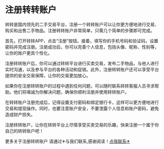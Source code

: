 # 注册转转账户

转转是国内领先的二手交易平台，注册一个转转账户可以让你更方便地进行交易、购买和出售二手物品。注册转转账户非常简单，只需几个简单的步骤即可完成。

首先，打开转转APP，点击“注册”按钮。接着，填写你的手机号码和验证码，设置密码并完成注册。注册成功后，你可以完善个人信息，包括头像、昵称、性别等，让你的账户更具个性化。

注册转转账户后，你可以通过转转平台进行买卖交易，发布二手物品，与他人进行实时沟通，以及参与平台的各种活动和促销。此外，注册转转账户还可以享受平台提供的安全交易保障，让你的交易更加放心。

如果你在注册转转账户的过程中遇到任何问题，可以随时联系转转客服人员寻求帮助。他们将竭诚为你解决问题，确保你顺利注册并使用转转账户。

在转转账户注册完成后，记得设置支付密码和绑定银行卡，这样可以更方便地进行交易和提现操作。同时，也要注意账户安全，不要泄露个人信息和账户密码，避免造成财产损失。

注册转转账户，让你在转转平台上尽情享受买卖交易的乐趣，快来注册一个属于你自己的转转账户吧！

更多关于注册转转账户 请通过✈与我们联系,感谢阅读！[点我联系✈](https://u.k02.cc)